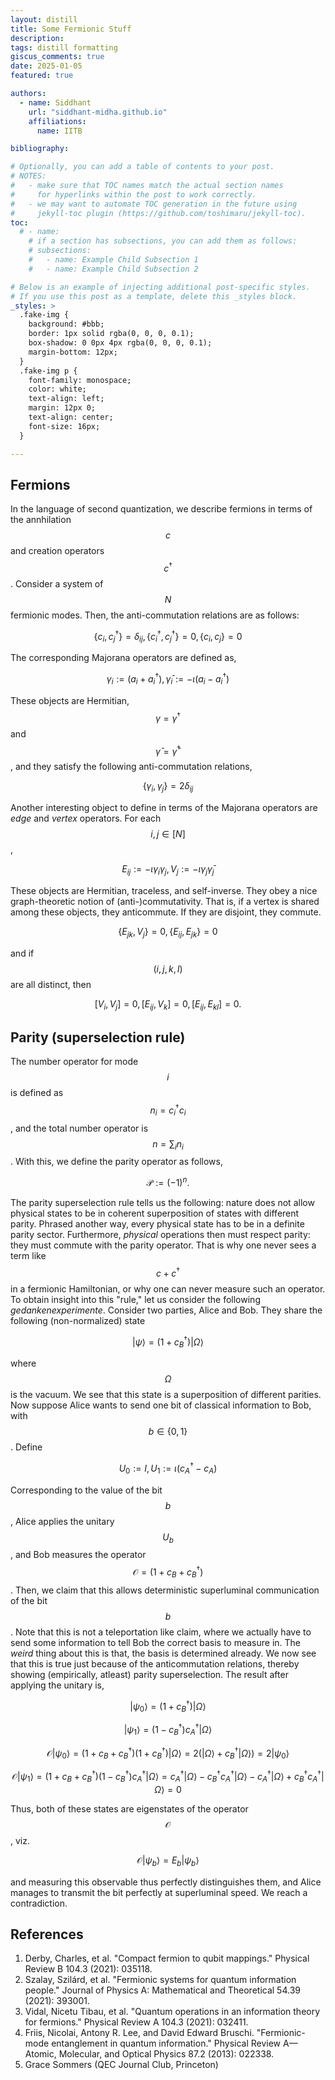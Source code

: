 ```yaml
---
layout: distill
title: Some Fermionic Stuff
description: 
tags: distill formatting
giscus_comments: true
date: 2025-01-05
featured: true

authors:
  - name: Siddhant
    url: "siddhant-midha.github.io"
    affiliations:
      name: IITB

bibliography:  

# Optionally, you can add a table of contents to your post.
# NOTES:
#   - make sure that TOC names match the actual section names
#     for hyperlinks within the post to work correctly.
#   - we may want to automate TOC generation in the future using
#     jekyll-toc plugin (https://github.com/toshimaru/jekyll-toc).
toc:
  # - name: 
    # if a section has subsections, you can add them as follows:
    # subsections:
    #   - name: Example Child Subsection 1
    #   - name: Example Child Subsection 2

# Below is an example of injecting additional post-specific styles.
# If you use this post as a template, delete this _styles block.
_styles: >
  .fake-img {
    background: #bbb;
    border: 1px solid rgba(0, 0, 0, 0.1);
    box-shadow: 0 0px 4px rgba(0, 0, 0, 0.1);
    margin-bottom: 12px;
  }
  .fake-img p {
    font-family: monospace;
    color: white;
    text-align: left;
    margin: 12px 0;
    text-align: center;
    font-size: 16px;
  }

---
```


## Fermions
In the language of second quantization, we describe fermions in terms of the annhilation $$c$$ and creation operators $$c^\dagger$$. Consider a system of $$N$$ fermionic modes. Then, the anti-commutation relations are as follows:



$$
\{ c_i,c_j^\dagger \} = \delta_{ij} , \{ c_i^\dagger,c_j^\dagger \} = 0, \{ c_i,c_j \} = 0
$$


The corresponding Majorana operators are defined as,


$$
\gamma_i := (a_i + a_i^\dagger) ,  \bar{\gamma}_i := -\iota (a_i - a_i^\dagger)
$$


These objects are Hermitian, $$\gamma = \gamma^\dagger$$ and $$\bar{\gamma} = \bar{\gamma}^\dagger$$, and they satisfy the following anti-commutation relations,


$$
\{ \gamma_i,\gamma_j \} =  2\delta_{ij} 
$$


Another interesting object to define in terms of the Majorana operators are _edge_ and _vertex_ operators. For each $$i,j \in [N]$$, 


$$
E_{ij} := -\iota \gamma_i\gamma_j, V_j:= -\iota \gamma_j \bar{\gamma}_j
$$


These objects are Hermitian, traceless, and self-inverse. They obey a nice graph-theoretic notion of (anti-)commutativity. That is, if a vertex is shared among these objects, they anticommute. If they are disjoint, they commute. 


$$
\{ E_{jk},V_j \} = 0,  \{ E_{ij},E_{jk} \} = 0 
$$


and if $$(i,j,k,l)$$ are all distinct, then 


$$
[V_i,V_j] = 0, [E_{ij},V_k] = 0,  [E_{ij},E_{kl}] = 0.
$$


## Parity (superselection rule)
The number operator for mode $$i$$ is defined as $$n_i = c_i^\dagger c_i$$, and the total number operator is $$n = \sum_i n_i$$. With this, we define the parity operator as follows,


$$
\mathcal{P} := (-1)^n.
$$

<!-- We say that a state $$ |\psi\rangle $$ is in a definite parity state if $$ \mathcal{P}|\psi\rangle = \pm |\psi\rangle $$.  -->
The parity superselection rule tells us the following: nature does not allow physical states to be in coherent superposition of states with different parity. Phrased another way, every physical state has to be in a definite parity sector. Furthermore, _physical_ operations then must respect parity: they must commute with the parity operator. That is why one never sees a term like $$c + c^\dagger$$ in a fermionic Hamiltonian, or why one can never measure such an operator. To obtain insight into this "rule," let us consider the following _gedankenexperimente_. Consider two parties, Alice and Bob. They share the following (non-normalized) state 


$$
|\psi\rangle =  (1 + c_B^\dagger) |\Omega\rangle
$$

where $$\Omega$$ is the vacuum. We see that this state is a superposition of different parities. Now suppose Alice wants to send one bit of classical information to Bob, with $$b \in \{ 0,1 \}$$. Define


$$
  U_0 := I ,U_1 := \iota(c_A^\dagger - c_A)
$$

Corresponding to the value of the bit $$b$$, Alice applies the unitary $$U_b$$, and Bob measures the operator $$\mathcal{O}=(1 + c_B + c_B^\dagger)$$. Then, we claim that this allows deterministic superluminal communication of the bit $$b$$. Note that this is not a teleportation like claim, where we actually have to send some information to tell Bob the correct basis to measure in. The _weird_ thing about this is that, the basis is determined already. We now see that this is true just because of the anticommutation relations, thereby showing (empirically, atleast) parity superselection. The result after applying the unitary is,

$$|\psi_0\rangle = (1 + c_B^\dagger) |\Omega\rangle$$


$$|\psi_1\rangle = (1-c_B^\dagger)c_A^\dagger |\Omega\rangle$$


$$\mathcal{O}|\psi_0\rangle= (1 + c_B + c_B^\dagger) (1 + c_B^\dagger) |\Omega\rangle =2(|\Omega\rangle + c_B^\dagger|\Omega\rangle) = 2|\psi_0\rangle$$

$$\mathcal{O}|\psi_1\rangle = (1 + c_B + c_B^\dagger)(1-c_B^\dagger)c_A^\dagger |\Omega\rangle = c_A^\dagger |\Omega\rangle - c_B^\dagger c_A^\dagger |\Omega\rangle - c_A^\dagger|\Omega\rangle + c_B^\dagger c_A^\dagger |\Omega\rangle = 0$$

Thus, both of these states are eigenstates of the operator $$\mathcal{O}$$, viz. 


$$\mathcal{O}|\psi_b\rangle = E_b|\psi_b\rangle$$


and measuring this observable thus perfectly distinguishes them, and Alice manages to transmit the bit perfectly at superluminal speed. We reach a contradiction.

## References
1. Derby, Charles, et al. "Compact fermion to qubit mappings." Physical Review B 104.3 (2021): 035118.
2. Szalay, Szilárd, et al. "Fermionic systems for quantum information people." Journal of Physics A: Mathematical and Theoretical 54.39 (2021): 393001. 
3. Vidal, Nicetu Tibau, et al. "Quantum operations in an information theory for fermions." Physical Review A 104.3 (2021): 032411.
4. Friis, Nicolai, Antony R. Lee, and David Edward Bruschi. "Fermionic-mode entanglement in quantum information." Physical Review A—Atomic, Molecular, and Optical Physics 87.2 (2013): 022338.
5. Grace Sommers (QEC Journal Club, Princeton)